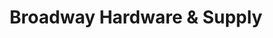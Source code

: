 ---
title: "Broadway Hardware & Supply"
url: /broadway/broadway-hardware-und-supply/
shop: Eisenwaren
---
